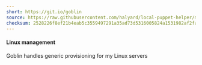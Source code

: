 ```yaml
---
short: https://git.io/goblin
source: https://raw.githubusercontent.com/halyard/local-puppet-helper/master/kickstart
checksum: 2528226f8ef21b4eab5c3559497291a35ad73d5316005824a1531982af2fafe4
---
```

#### Linux management

Goblin handles generic provisioning for my Linux servers
